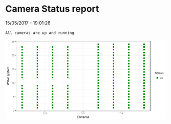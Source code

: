 Camera Status report
================
15/05/2017 - 19:01:26

    All cameras are up and running

![](camreport_files/figure-markdown_github/unnamed-chunk-2-1.png)

